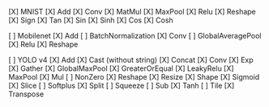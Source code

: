 [X] MNIST
[X] Add
[X] Conv
[X] MatMul
[X] MaxPool
[X] Relu
[X] Reshape
[X] Sign
[X] Tan
[X] Sin
[X] Sinh
[X] Cos
[X] Cosh

[ ] Mobilenet
[X] Add
[ ] BatchNormalization
[X] Conv
[ ] GlobalAveragePool
[X] Relu
[X] Reshape

[ ] YOLO v4
[X] Add
[X] Cast (without string)
[X] Concat
[X] Conv
[X] Exp
[X] Gather
[X] GlobalMaxPool
[X] GreaterOrEqual
[X] LeakyRelu
[X] MaxPool
[X] Mul
[ ] NonZero
[X] Reshape
[X] Resize
[X] Shape
[X] Sigmoid
[X] Slice
[ ] Softplus
[X] Split
[ ] Squeeze
[ ] Sub
[X] Tanh
[ ] Tile
[X] Transpose
